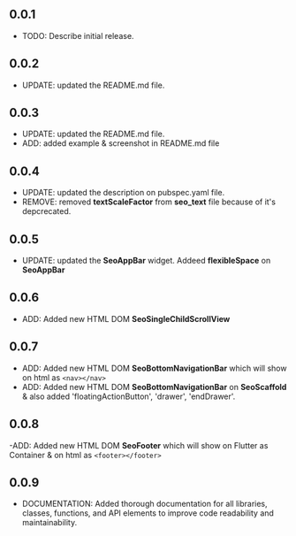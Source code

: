 ## 0.0.1

- TODO: Describe initial release.

## 0.0.2

- UPDATE: updated the README.md file.

## 0.0.3

- UPDATE: updated the README.md file.
- ADD: added example & screenshot in README.md file

## 0.0.4

- UPDATE: updated the description on pubspec.yaml file.
- REMOVE: removed **textScaleFactor** from **seo_text** file because of it's depcrecated.

## 0.0.5

- UPDATE: updated the **SeoAppBar** widget. Addeed **flexibleSpace** on **SeoAppBar**

## 0.0.6

- ADD: Added new HTML DOM **SeoSingleChildScrollView**

## 0.0.7

- ADD: Added new HTML DOM **SeoBottomNavigationBar** which will show on html as `<nav></nav>`
- ADD: Added new HTML DOM **SeoBottomNavigationBar** on **SeoScaffold** & also added 'floatingActionButton', 'drawer', 'endDrawer'.

## 0.0.8

-ADD: Added new HTML DOM **SeoFooter** which will show on Flutter as Container & on html as `<footer></footer>`

## 0.0.9

- DOCUMENTATION: Added thorough documentation for all libraries, classes, functions, and API elements to improve code readability and maintainability.
